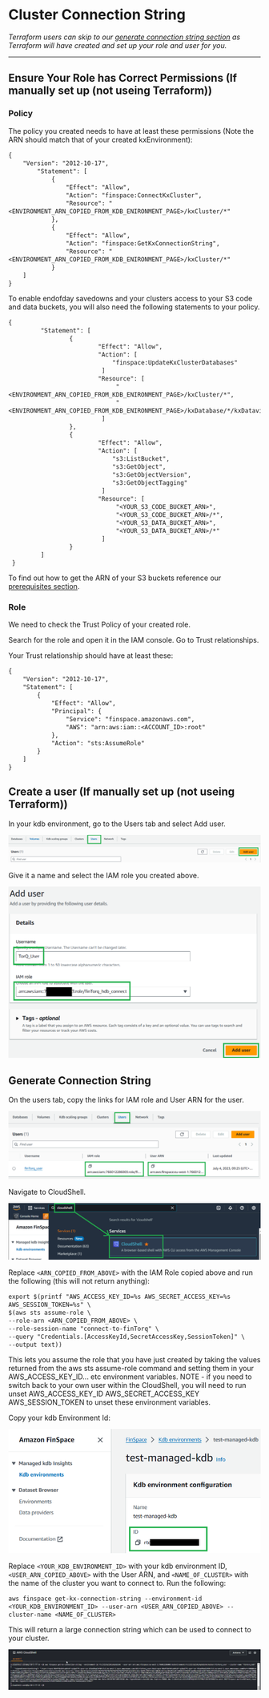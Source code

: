 Cluster Connection String
===============

*Terraform users can skip to our [generate connection string section](#generate-connection-string) as Terraform will have created and set up your role and user for you.*

---------------

## Ensure Your Role has Correct Permissions (If manually set up (not useing Terraform))

### Policy

The policy you created needs to have at least these permissions (Note the ARN should match that of your created kxEnvironment):

    {
        "Version": "2012-10-17",
            "Statement": [
                {
                    "Effect": "Allow",
                    "Action": "finspace:ConnectKxCluster",
                    "Resource": "<ENVIRONMENT_ARN_COPIED_FROM_KDB_ENIRONMENT_PAGE>/kxCluster/*"
                },
                {
                    "Effect": "Allow",
                    "Action": "finspace:GetKxConnectionString",
                    "Resource": "<ENVIRONMENT_ARN_COPIED_FROM_KDB_ENIRONMENT_PAGE>/kxCluster/*"
                }
        ]
    }

To enable endofday savedowns and your clusters access to your S3 code and data buckets, you will also need the following statements to your policy.

```
{
         "Statement": [
                 {
                         "Effect": "Allow",
                         "Action": [
                             "finspace:UpdateKxClusterDatabases"
                          ]
                         "Resource": [
                              "<ENVIRONMENT_ARN_COPIED_FROM_KDB_ENIRONMENT_PAGE>/kxCluster/*",
                              "<ENVIRONMENT_ARN_COPIED_FROM_KDB_ENIRONMENT_PAGE>/kxDatabase/*/kxDataview/*",
                          ]
                 },
                 {
                         "Effect": "Allow",
                         "Action": [
                             "s3:ListBucket",
                             "s3:GetObject",
                             "s3:GetObjectVersion",
                             "s3:GetObjectTagging"
                          ]
                         "Resource": [
                              "<YOUR_S3_CODE_BUCKET_ARN>",
                              "<YOUR_S3_CODE_BUCKET_ARN>/*",
                              "<YOUR_S3_DATA_BUCKET_ARN>",
                              "<YOUR_S3_DATA_BUCKET_ARN>/*"
                          ] 
                 }
         ]
 }
```

To find out how to get the ARN of your S3 buckets reference our [prerequisites section](https://dataintellecttech.github.io/TorQ-Finance-Starter-Pack/04-prerequisites.md).

### Role

We need to check the Trust Policy of your created role.

Search for the role and open it in the IAM console. Go to Trust relationships.

Your Trust relationship should have at least these:
    
    {
        "Version": "2012-10-17",
        "Statement": [
            {
                "Effect": "Allow",
                "Principal": {
                    "Service": "finspace.amazonaws.com",
                    "AWS": "arn:aws:iam::<ACCOUNT_ID>:root"
                },
                "Action": "sts:AssumeRole"
            }
        ]
    }

## Create a user (If manually set up (not useing Terraform))

In your kdb environment, go to the Users tab and select Add user.

![Create user button](workshop/graphics/create_user_button.png)

Give it a name and select the IAM role you created above.

![Add user](workshop/graphics/create_user.png)

## Generate Connection String

On the users tab, copy the links for IAM role and User ARN for the user.

![User details](workshop/graphics/user_details.png)

Navigate to CloudShell.

![Navigate to CloudShell](workshop/graphics/cloudshell.png)

Replace ``<ARN_COPIED_FROM_ABOVE>`` with the IAM Role copied above and run the following (this will not return anything):

    export $(printf "AWS_ACCESS_KEY_ID=%s AWS_SECRET_ACCESS_KEY=%s AWS_SESSION_TOKEN=%s" \
    $(aws sts assume-role \
    --role-arn <ARN_COPIED_FROM_ABOVE> \
    --role-session-name "connect-to-finTorq" \
    --query "Credentials.[AccessKeyId,SecretAccessKey,SessionToken]" \
    --output text))

This lets you assume the role that you have just created by taking the values returned from the aws sts assume-role command and setting them in your AWS_ACCESS_KEY_ID... etc environment variables. NOTE - if you need to switch back to your own user within the CloudShell, you will need to run unset AWS_ACCESS_KEY_ID AWS_SECRET_ACCESS_KEY AWS_SESSION_TOKEN to unset these environment variables.

Copy your kdb Environment Id:

![Get you kdb env ID](workshop/graphics/kdbenv_id.png)

Replace ``<YOUR_KDB_ENVIRONMENT_ID>`` with your kdb environment ID, ``<USER_ARN_COPIED_ABOVE>`` with the User ARN, and ``<NAME_OF_CLUSTER>`` with the name of the cluster you want to connect to. Run the following:

    aws finspace get-kx-connection-string --environment-id <YOUR_KDB_ENVIRONMENT_ID> --user-arn <USER_ARN_COPIED_ABOVE> --cluster-name <NAME_OF_CLUSTER>

This will return a large connection string which can be used to connect to your cluster.

![Connection string example](workshop/graphics/connection_string.png)